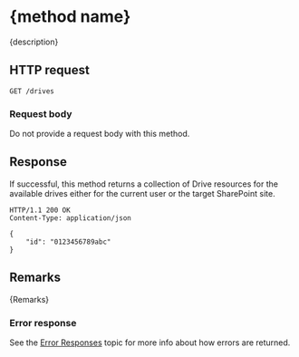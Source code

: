 # {method name}

{description}

## HTTP request

<!-- {"blockType": "request", "name": "template-method-name", "scopes": "files.readwrite service.sharepoint" } -->

```http
GET /drives
```

### Request body

Do not provide a request body with this method.

## Response

If successful, this method returns a collection of Drive resources for the available drives either for the current user or the target SharePoint site.

<!-- { "blockType": "response", "@odata.type": "microsoft.graph.drive", "truncated": true } -->

```http
HTTP/1.1 200 OK
Content-Type: application/json

{
    "id": "0123456789abc"
}
```

## Remarks

{Remarks}

### Error response

See the [Error Responses][error-response] topic for more info about how errors are returned.

[error-response]: ../docs/misc/errors.md

<!--
 {
  "type": "#page.annotation",
  "description": "Page description for SEO",
  "keywords": "Keywords for SEO",
  "section": "templates",
  "tocPath": "Path/In/TOC"
} -->
